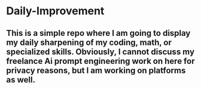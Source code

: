# Daily-Improvement

This is a simple repo where I am going to display my daily sharpening of my coding, math, or specialized skills. Obviously, I cannot discuss my freelance Ai prompt engineering work on here for privacy reasons, but I am working on platforms as well.
---
